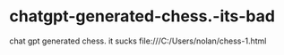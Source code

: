 # chatgpt-generated-chess.-its-bad
chat gpt generated chess. it sucks
file:///C:/Users/nolan/chess-1.html
